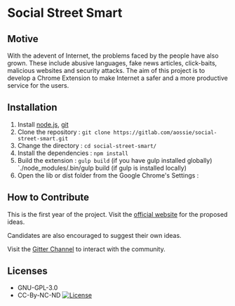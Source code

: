 # Social Street Smart

## Motive
With the adevent of Internet, the problems faced by the people have also grown. These include abusive languages, fake news articles, click-baits, malicious websites and security attacks.
The aim of this project is to develop a Chrome Extension to make Internet a safer and a more productive service for the users. 

## Installation

 1. Install [node.js](https://nodejs.org), [git](https://git-scm.com)
 2. Clone the repository : 
 `git clone https://gitlab.com/aossie/social-street-smart.git`
 3. Change the directory : 
`cd social-street-smart/`
 3. Install the dependencies : 
`npm install`
 5. Build the extension : 
`gulp build` (if you have gulp installed globally) <br>
`./node_modules/.bin/gulp build (if gulp is installed locally)
 6. Open the lib or dist folder from the Google Chrome's Settings :

## How to Contribute 
This is the first year of the project. Visit the [official website](http://aossie.gitlab.io) for the proposed ideas.

Candidates are also encouraged to suggest their own ideas.

Visit the [Gitter Channel](https://gitter.im/AOSSIE/SocialStreetSmart) to interact with the community.

## Licenses

* GNU-GPL-3.0
* CC-By-NC-ND [![License](https://i.creativecommons.org/l/by-nc-nd/4.0/88x31.png)](http://creativecommons.org/licenses/by-nc-nd/4.0/)
